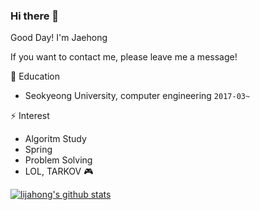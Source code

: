 ### Hi there 👋
Good Day! I'm Jaehong

If you want to contact me, please leave me a message!


🏫 Education
- Seokyeong University, computer engineering  ``2017-03~``


⚡ Interest
- Algoritm Study
- Spring 
- Problem Solving
- LOL, TARKOV 🎮


<!--
**lijahong/lijahong** is a ✨ _special_ ✨ repository because its `README.md` (this file) appears on your GitHub profile.

Here are some ideas to get you started:

- 🔭 I’m currently working on ...
- 🌱 I’m currently learning ...
- 👯 I’m looking to collaborate on ...
- 🤔 I’m looking for help with ...
- 💬 Ask me about ...
- 📫 How to reach me: ...
- 😄 Pronouns: ...
- ⚡ Fun fact: ...
-->
[![lijahong's github stats](https://github-readme-stats.vercel.app/api?username=lijahong&show_icons=true&theme=radical)](https://github.com/anuraghazra/github-readme-stats)

